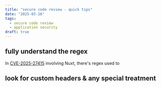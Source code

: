 ```yaml
---
title: "secure code review - quick tips"
date: "2025-03-26"
tags:
  - secure code review
  - application security
draft: true
---
```


## fully understand the regex

In [CVE-2025-27415](https://zhero-web-sec.github.io/research-and-things/nuxt-show-me-your-payload) involving Nuxt, there's regex used to

## look for custom headers & any special treatment
